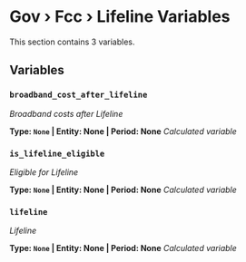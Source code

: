 # Gov › Fcc › Lifeline Variables

This section contains 3 variables.

## Variables

### `broadband_cost_after_lifeline`
*Broadband costs after Lifeline*

**Type: `None` | Entity: None | Period: None**
*Calculated variable*

### `is_lifeline_eligible`
*Eligible for Lifeline*

**Type: `None` | Entity: None | Period: None**
*Calculated variable*

### `lifeline`
*Lifeline*

**Type: `None` | Entity: None | Period: None**
*Calculated variable*

